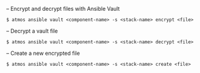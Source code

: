 – Encrypt and decrypt files with Ansible Vault

```
$ atmos ansible vault <component-name> -s <stack-name> encrypt <file>
```

– Decrypt a vault file

```
$ atmos ansible vault <component-name> -s <stack-name> decrypt <file>
```

– Create a new encrypted file

```
$ atmos ansible vault <component-name> -s <stack-name> create <file>
```